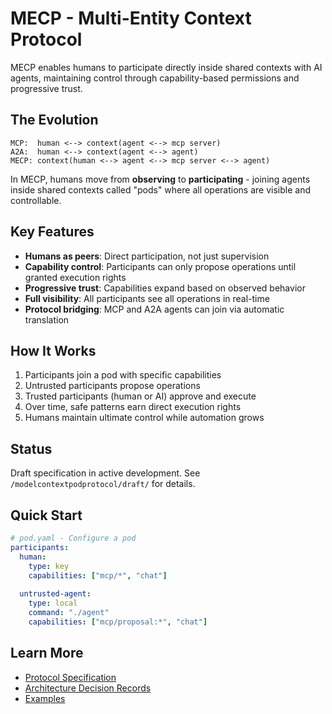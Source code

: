 # MECP - Multi-Entity Context Protocol

MECP enables humans to participate directly inside shared contexts with AI agents, maintaining control through capability-based permissions and progressive trust.

## The Evolution

```
MCP:  human <--> context(agent <--> mcp server)
A2A:  human <--> context(agent <--> agent)
MECP: context(human <--> agent <--> mcp server <--> agent)
```

In MECP, humans move from **observing** to **participating** - joining agents inside shared contexts called "pods" where all operations are visible and controllable.

## Key Features

- **Humans as peers**: Direct participation, not just supervision
- **Capability control**: Participants can only propose operations until granted execution rights
- **Progressive trust**: Capabilities expand based on observed behavior
- **Full visibility**: All participants see all operations in real-time
- **Protocol bridging**: MCP and A2A agents can join via automatic translation

## How It Works

1. Participants join a pod with specific capabilities
2. Untrusted participants propose operations
3. Trusted participants (human or AI) approve and execute
4. Over time, safe patterns earn direct execution rights
5. Humans maintain ultimate control while automation grows

## Status

Draft specification in active development. See `/modelcontextpodprotocol/draft/` for details.

## Quick Start

```yaml
# pod.yaml - Configure a pod
participants:
  human:
    type: key
    capabilities: ["mcp/*", "chat"]
  
  untrusted-agent:
    type: local
    command: "./agent"
    capabilities: ["mcp/proposal:*", "chat"]
```

## Learn More

- [Protocol Specification](/modelcontextpodprotocol/draft/SPEC.md)
- [Architecture Decision Records](/modelcontextpodprotocol/draft/decisions/proposed/)
- [Examples](/examples/)
